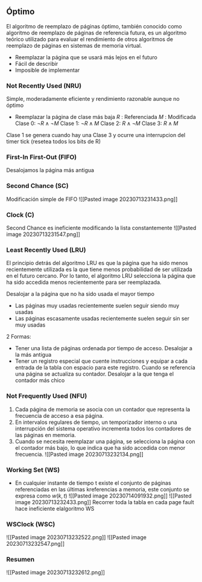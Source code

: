 
## Óptimo
El algoritmo de reemplazo de páginas óptimo, también conocido como algoritmo de reemplazo de páginas de referencia futura, es un algoritmo teórico utilizado para evaluar el rendimiento de otros algoritmos de reemplazo de páginas en sistemas de memoria virtual.

- Reemplazar la página que se usará más lejos en el futuro
- Fácil de describir
- Imposible de implementar


### Not Recently Used (NRU)
Simple, moderadamente eficiente y rendimiento razonable aunque no óptimo
- Reemplazar la página de clase más baja
$R$ : Referenciada
$M$ : Modificada 
Clase 0: $\neg R \land \neg M$
Clase 1: $\neg R \land M$
Clase 2: $R \land \neg  M$
Clase 3: $R \land M$

Clase 1 se genera cuando hay una Clase 3 y ocurre una interrupcion del timer tick (resetea todos los bits de R) 

### First-In First-Out (FIFO)
Desalojamos la página más antigua

### Second Chance (SC)
Modificación simple de FIFO
![[Pasted image 20230713231433.png]]

### Clock (C)
Second Chance es ineficiente modificando la lista constantemente
![[Pasted image 20230713231547.png]]

### Least Recently Used (LRU)
El principio detrás del algoritmo LRU es que la página que ha sido menos recientemente utilizada es la que tiene menos probabilidad de ser utilizada en el futuro cercano. Por lo tanto, el algoritmo LRU selecciona la página que ha sido accedida menos recientemente para ser reemplazada.

Desalojar a la página que no ha sido usada el mayor tiempo
- Las páginas muy usadas recientemente suelen seguir siendo muy usadas
- Las páginas escasamente usadas recientemente suelen seguir sin ser muy usadas

2 Formas:
 - Tener una lista de páginas ordenada por tiempo de acceso. Desalojar a la más antigua
 - Tener un registro especial que cuente instrucciones y equipar a cada entrada de la tabla con espacio para este registro. Cuando se referencia una página se actualiza su contador. Desalojar a la que tenga el contador más chico

### Not Frequently Used (NFU)
1. Cada página de memoria se asocia con un contador que representa la frecuencia de acceso a esa página.
2. En intervalos regulares de tiempo, un temporizador interno o una interrupción del sistema operativo incrementa todos los contadores de las páginas en memoria.
3. Cuando se necesita reemplazar una página, se selecciona la página con el contador más bajo, lo que indica que ha sido accedida con menor frecuencia.
![[Pasted image 20230713232134.png]]

### Working Set (WS)
* En cualquier instante de tiempo t existe el conjunto de páginas referenciadas en las últimas kreferencias a memoria, este conjunto se expresa como $w(k ,t)$
![[Pasted image 20230714091932.png]]
![[Pasted image 20230713232433.png]]
Recorrer toda la tabla en cada page fault hace ineficiente elalgoritmo WS

### WSClock (WSC)
![[Pasted image 20230713232522.png]]
![[Pasted image 20230713232547.png]]


### Resumen
![[Pasted image 20230713232612.png]]